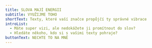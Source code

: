```yaml
---
title: SLOVA MAJÍ ENERGII
subtitle: VYUŽIJME TOHO
shortText: Texty, které vaší značce propůjčí ty správné vibrace
introList:
  - Máte super vizi, ale nedokážete ji promítnout do slov?
  - Hledáte někoho, kdo si s vašimi texty pohraje?
buttonText: NECHTE TO NA MNĚ
---
```

